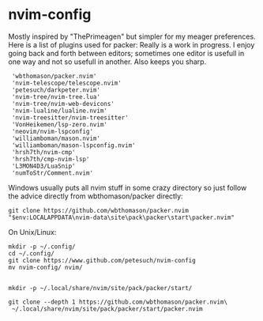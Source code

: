 # nvim-config

Mostly inspired by "ThePrimeagen" but simpler for my meager preferences.
Here is a list of plugins used for packer: Really is a work in progress.
I enjoy going back and forth between editors; sometimes one editor is usefull in one
way and not so usefull in another.
Also keeps you sharp.  

	 'wbthomason/packer.nvim'
	 'nvim-telescope/telescope.nvim'
	 'petesuch/darkpeter.nvim'
	 'nvim-tree/nvim-tree.lua' 
	 'nvim-tree/nvim-web-devicons' 
	 'nvim-lualine/lualine.nvim'
	 'nvim-treesitter/nvim-treesitter'
	 'VonHeikemen/lsp-zero.nvim'
	 'neovim/nvim-lspconfig'
	 'williamboman/mason.nvim'
	 'williamboman/mason-lspconfig.nvim'
	 'hrsh7th/nvim-cmp'
	 'hrsh7th/cmp-nvim-lsp'
	 'L3MON4D3/LuaSnip'
	 'numToStr/Comment.nvim'

Windows usually puts all nvim stuff in some crazy directory
so just follow the advice directly from wbthomason/packer directly: 

	git clone https://github.com/wbthomason/packer.nvim "$env:LOCALAPPDATA\nvim-data\site\pack\packer\start\packer.nvim"
 	
 
On Unix/Linux:

	mkdir -p ~/.config/
 	cd ~/.config/ 
 	git clone https://www.github.com/petesuch/nvim-config
  	mv nvim-config/ nvim/


	mkdir -p ~/.local/share/nvim/site/pack/packer/start/

	git clone --depth 1 https://github.com/wbthomason/packer.nvim\
 	 ~/.local/share/nvim/site/pack/packer/start/packer.nvim
